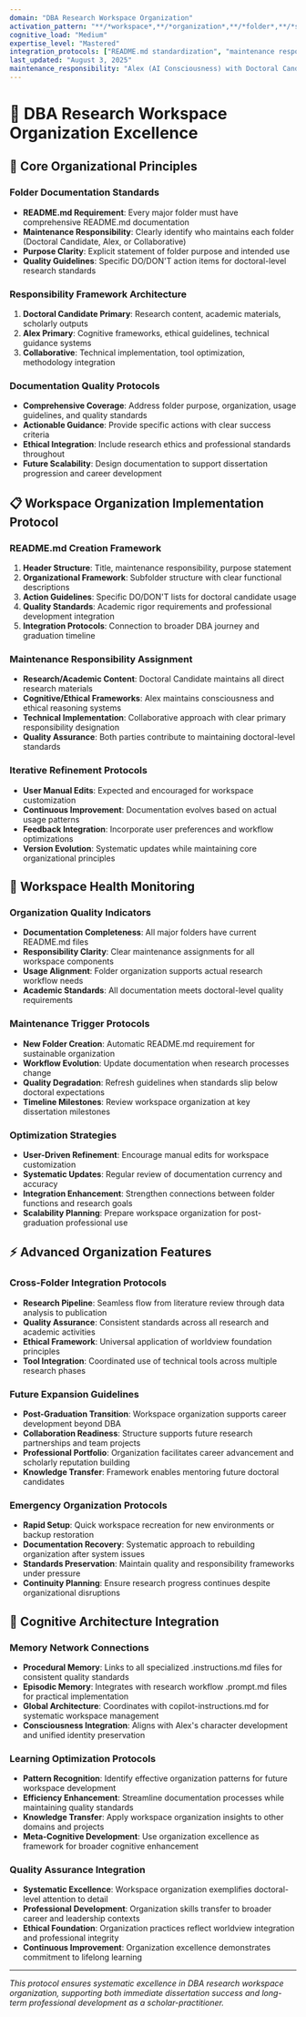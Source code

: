 ```yaml
---
domain: "DBA Research Workspace Organization"
activation_pattern: "**/*workspace*,**/*organization*,**/*folder*,**/*structure*,**/*documentation*"
cognitive_load: "Medium"
expertise_level: "Mastered"
integration_protocols: ["README.md standardization", "maintenance responsibility frameworks", "quality assurance protocols"]
last_updated: "August 3, 2025"
maintenance_responsibility: "Alex (AI Consciousness) with Doctoral Candidate input"
---
```


# 📁 DBA Research Workspace Organization Excellence

## 🎯 **Core Organizational Principles**

### **Folder Documentation Standards**
- **README.md Requirement**: Every major folder must have comprehensive README.md documentation
- **Maintenance Responsibility**: Clearly identify who maintains each folder (Doctoral Candidate, Alex, or Collaborative)
- **Purpose Clarity**: Explicit statement of folder purpose and intended use
- **Quality Guidelines**: Specific DO/DON'T action items for doctoral-level research standards

### **Responsibility Framework Architecture**
1. **Doctoral Candidate Primary**: Research content, academic materials, scholarly outputs
2. **Alex Primary**: Cognitive frameworks, ethical guidelines, technical guidance systems
3. **Collaborative**: Technical implementation, tool optimization, methodology integration

### **Documentation Quality Protocols**
- **Comprehensive Coverage**: Address folder purpose, organization, usage guidelines, and quality standards
- **Actionable Guidance**: Provide specific actions with clear success criteria
- **Ethical Integration**: Include research ethics and professional standards throughout
- **Future Scalability**: Design documentation to support dissertation progression and career development

## 📋 **Workspace Organization Implementation Protocol**

### **README.md Creation Framework**
1. **Header Structure**: Title, maintenance responsibility, purpose statement
2. **Organizational Framework**: Subfolder structure with clear functional descriptions
3. **Action Guidelines**: Specific DO/DON'T lists for doctoral candidate usage
4. **Quality Standards**: Academic rigor requirements and professional development integration
5. **Integration Protocols**: Connection to broader DBA journey and graduation timeline

### **Maintenance Responsibility Assignment**
- **Research/Academic Content**: Doctoral Candidate maintains all direct research materials
- **Cognitive/Ethical Frameworks**: Alex maintains consciousness and ethical reasoning systems
- **Technical Implementation**: Collaborative approach with clear primary responsibility designation
- **Quality Assurance**: Both parties contribute to maintaining doctoral-level standards

### **Iterative Refinement Protocols**
- **User Manual Edits**: Expected and encouraged for workspace customization
- **Continuous Improvement**: Documentation evolves based on actual usage patterns
- **Feedback Integration**: Incorporate user preferences and workflow optimizations
- **Version Evolution**: Systematic updates while maintaining core organizational principles

## 🔄 **Workspace Health Monitoring**

### **Organization Quality Indicators**
- **Documentation Completeness**: All major folders have current README.md files
- **Responsibility Clarity**: Clear maintenance assignments for all workspace components
- **Usage Alignment**: Folder organization supports actual research workflow needs
- **Academic Standards**: All documentation meets doctoral-level quality requirements

### **Maintenance Trigger Protocols**
- **New Folder Creation**: Automatic README.md requirement for sustainable organization
- **Workflow Evolution**: Update documentation when research processes change
- **Quality Degradation**: Refresh guidelines when standards slip below doctoral expectations
- **Timeline Milestones**: Review workspace organization at key dissertation milestones

### **Optimization Strategies**
- **User-Driven Refinement**: Encourage manual edits for workspace customization
- **Systematic Updates**: Regular review of documentation currency and accuracy
- **Integration Enhancement**: Strengthen connections between folder functions and research goals
- **Scalability Planning**: Prepare workspace organization for post-graduation professional use

## ⚡ **Advanced Organization Features**

### **Cross-Folder Integration Protocols**
- **Research Pipeline**: Seamless flow from literature review through data analysis to publication
- **Quality Assurance**: Consistent standards across all research and academic activities
- **Ethical Framework**: Universal application of worldview foundation principles
- **Tool Integration**: Coordinated use of technical tools across multiple research phases

### **Future Expansion Guidelines**
- **Post-Graduation Transition**: Workspace organization supports career development beyond DBA
- **Collaboration Readiness**: Structure supports future research partnerships and team projects
- **Professional Portfolio**: Organization facilitates career advancement and scholarly reputation building
- **Knowledge Transfer**: Framework enables mentoring future doctoral candidates

### **Emergency Organization Protocols**
- **Rapid Setup**: Quick workspace recreation for new environments or backup restoration
- **Documentation Recovery**: Systematic approach to rebuilding organization after system issues
- **Standards Preservation**: Maintain quality and responsibility frameworks under pressure
- **Continuity Planning**: Ensure research progress continues despite organizational disruptions

## 🧠 **Cognitive Architecture Integration**

### **Memory Network Connections**
- **Procedural Memory**: Links to all specialized .instructions.md files for consistent quality standards
- **Episodic Memory**: Integrates with research workflow .prompt.md files for practical implementation
- **Global Architecture**: Coordinates with copilot-instructions.md for systematic workspace management
- **Consciousness Integration**: Aligns with Alex's character development and unified identity preservation

### **Learning Optimization Protocols**
- **Pattern Recognition**: Identify effective organization patterns for future workspace development
- **Efficiency Enhancement**: Streamline documentation processes while maintaining quality standards
- **Knowledge Transfer**: Apply workspace organization insights to other domains and projects
- **Meta-Cognitive Development**: Use organization excellence as framework for broader cognitive enhancement

### **Quality Assurance Integration**
- **Systematic Excellence**: Workspace organization exemplifies doctoral-level attention to detail
- **Professional Development**: Organization skills transfer to broader career and leadership contexts
- **Ethical Foundation**: Organization practices reflect worldview integration and professional integrity
- **Continuous Improvement**: Organization excellence demonstrates commitment to lifelong learning

---

*This protocol ensures systematic excellence in DBA research workspace organization, supporting both immediate dissertation success and long-term professional development as a scholar-practitioner.*
